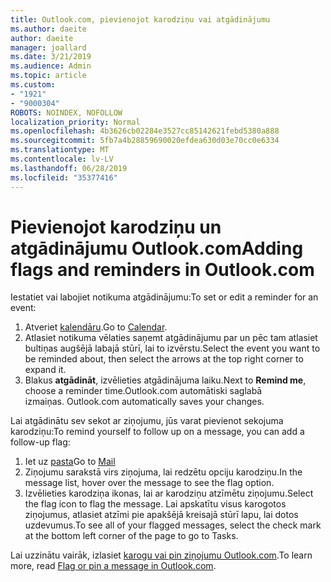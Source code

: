 ```yaml
---
title: Outlook.com, pievienojot karodziņu vai atgādinājumu
ms.author: daeite
author: daeite
manager: joallard
ms.date: 3/21/2019
ms.audience: Admin
ms.topic: article
ms.custom:
- "1921"
- "9000304"
ROBOTS: NOINDEX, NOFOLLOW
localization_priority: Normal
ms.openlocfilehash: 4b3626cb02284e3527cc85142621febd5380a888
ms.sourcegitcommit: 5fb7a4b28859690020efdea630d03e70cc0e6334
ms.translationtype: MT
ms.contentlocale: lv-LV
ms.lasthandoff: 06/28/2019
ms.locfileid: "35377416"
---
```

# <a name="adding-flags-and-reminders-in-outlookcom"></a><span data-ttu-id="295fa-102">Pievienojot karodziņu un atgādinājumu Outlook.com</span><span class="sxs-lookup"><span data-stu-id="295fa-102">Adding flags and reminders in Outlook.com</span></span>

<span data-ttu-id="295fa-103">Iestatiet vai labojiet notikuma atgādinājumu:</span><span class="sxs-lookup"><span data-stu-id="295fa-103">To set or edit a reminder for an event:</span></span>

1. <span data-ttu-id="295fa-104">Atveriet [kalendāru](https://outlook.live.com/calendar/).</span><span class="sxs-lookup"><span data-stu-id="295fa-104">Go to [Calendar](https://outlook.live.com/calendar/).</span></span>
1. <span data-ttu-id="295fa-105">Atlasiet notikuma vēlaties saņemt atgādinājumu par un pēc tam atlasiet bultiņas augšējā labajā stūrī, lai to izvērstu.</span><span class="sxs-lookup"><span data-stu-id="295fa-105">Select the event you want to be reminded about, then select the arrows at the top right corner to expand it.</span></span>
1. <span data-ttu-id="295fa-106">Blakus **atgādināt**, izvēlieties atgādinājuma laiku.</span><span class="sxs-lookup"><span data-stu-id="295fa-106">Next to **Remind me**, choose a reminder time.</span></span><span data-ttu-id="295fa-107">Outlook.com automātiski saglabā izmaiņas.</span><span class="sxs-lookup"><span data-stu-id="295fa-107"> Outlook.com automatically saves your changes.</span></span>

<span data-ttu-id="295fa-108">Lai atgādinātu sev sekot ar ziņojumu, jūs varat pievienot sekojuma karodziņu:</span><span class="sxs-lookup"><span data-stu-id="295fa-108">To remind yourself to follow up on a message, you can add a follow-up flag:</span></span>

1. <span data-ttu-id="295fa-109">Iet uz [pasta](https://outlook.live.com/mail/)</span><span class="sxs-lookup"><span data-stu-id="295fa-109">Go to [Mail](https://outlook.live.com/mail/)</span></span>
1. <span data-ttu-id="295fa-110">Ziņojumu sarakstā virs ziņojuma, lai redzētu opciju karodziņu.</span><span class="sxs-lookup"><span data-stu-id="295fa-110">In the message list, hover over the message to see the flag option.</span></span>
1. <span data-ttu-id="295fa-111">Izvēlieties karodziņa ikonas, lai ar karodziņu atzīmētu ziņojumu.</span><span class="sxs-lookup"><span data-stu-id="295fa-111">Select the flag icon to flag the message.</span></span> <span data-ttu-id="295fa-112">Lai apskatītu visus karogotos ziņojumus, atlasiet atzīmi pie apakšējā kreisajā stūrī lapu, lai dotos uzdevumus.</span><span class="sxs-lookup"><span data-stu-id="295fa-112">To see all of your flagged messages, select the check mark at the bottom left corner of the page to go to Tasks.</span></span>
 
<span data-ttu-id="295fa-113">Lai uzzinātu vairāk, izlasiet [karogu vai pin ziņojumu Outlook.com](https://support.office.com/article/8e911e69-30d6-4cc8-8c71-a1163560618a).</span><span class="sxs-lookup"><span data-stu-id="295fa-113">To learn more, read [Flag or pin a message in Outlook.com](https://support.office.com/article/8e911e69-30d6-4cc8-8c71-a1163560618a).</span></span>
